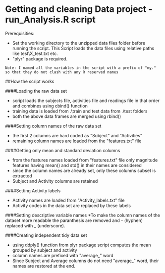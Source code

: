 Getting  and cleaning Data project - run_Analysis.R script
=========

Prerequisities:
  - Set the working directory to the unzipped data files folder before running the script. This Script loads the data files using relative paths like test\X_test.txt etc.
  - "plyr" package is required.

`````
Note: I named all the variables in the script with a prefix of "my." so that they do not clash with any R reserved names
`````
##How the script works

####Loading the raw data set
* script loads the subjects file, activities file and readings file in that order and combines using cbind() function
* training data is loaded from .\train and test data from .\test folders
* both the above data frames are merged using rbind()

####Setting column names of the raw data set
* the first 2 columns are hard coded as "Subject" and "Activities"
* remaining column names are loaded from the "features.txt" file

####Getting only mean and standard deviation columns
* from the features names loaded from "features.txt" file only magnitude features having mean() and std() in their names are considered
* since the column names are already set, only these columns subset is extracted
* Subject and Activity columns are retained

####Setting Activity labels
* Activity names are loaded from "Activity_labels.txt" file
* Activity codes in the data set are replaced by these labels

####Setting descriptive variable names
*To make the column names of the dataset more readable the paranthesis are removed and - (hyphen) replaced with _ (underscore).

####Creating independent tidy data set
* using ddply() function from plyr package script computes the mean grouped by subject and activity
* column names are prefixed with "average_" word
* Since Subject and Average columns do not need "average_" word, their names are restored at the end.

